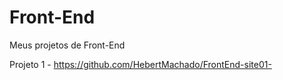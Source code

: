 # Front-End
Meus projetos de Front-End

Projeto 1 - https://github.com/HebertMachado/FrontEnd-site01-


